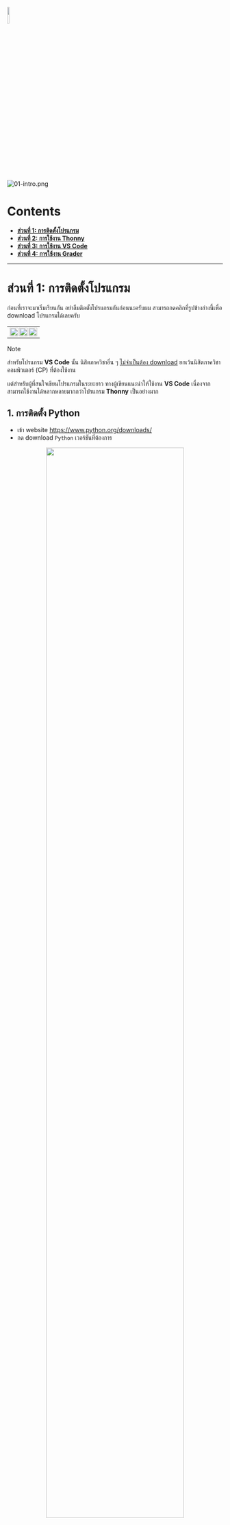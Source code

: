 <p align="left">
  <a href="../README.md">
    <img src="../../Z99-OTHERS/00-common/00-back.png" style="width:10%">
  </a>
</p>

![01-intro.png](/Z99-OTHERS/00-intro/01-intro.png)

# Contents

-   [**ส่วนที่ 1: การติดตั้งโปรแกรม**](#ส่วนที่-1-การติดตั้งโปรแกรม)
-   [**ส่วนที่ 2: การใช้งาน Thonny**](#ส่วนที่-2-การใช้งาน-thonny)
-   [**ส่วนที่ 3: การใช้งาน VS Code**](#ส่วนที่-3-การใช้งาน-vs-code)
-   [**ส่วนที่ 4: การใช้งาน Grader**](#ส่วนที่-4-การใช้งาน-grader)

---

# ส่วนที่ 1: การติดตั้งโปรแกรม

ก่อนที่เราจะมาเริ่มเรียนกัน อย่าลืมติดตั้งโปรแกรมกันก่อนนะครับผม
สามารถกดคลิกที่รูปข้างล่างนี้เพื่อ download โปรแกรมได้เลยครับ

<table align="center" border="0" cellpadding="0" cellspacing="0" style="border-collapse: collapse; width: 95%;">
  <tr style="display: flex; justify-content: center; align-items: center;">
    <td align="center" style="padding-right: 2%;">
      <a href="https://www.python.org/downloads/">
        <img src="../../Z99-OTHERS/00-main/02a-python.png" width="100%">
      </a>
    </td>
    <td align="center" style="padding-left: 1%; padding-right: 1%;">
      <a href="https://thonny.org/">
        <img src="../../Z99-OTHERS/00-main/02b-thonny.png" width="100%">
      </a>
    </td>
    <td align="center" style="padding-left: 2%;">
      <a href="https://code.visualstudio.com/">
        <img src="../../Z99-OTHERS/00-main/02c-vscode.png" width="100%">
      </a>
    </td>
  </tr>
</table>

> [!NOTE]
>
> สำหรับโปรแกรม **VS Code** นั้น นิสิตภาควิชาอื่น ๆ <ins>ไม่จำเป็นต้อง
> download</ins> ยกเว้นนิสิตภาควิชาคอมพิวเตอร์ (CP) ที่ต้องใช้งาน
>
> แต่สำหรับผู้ที่สนใจเขียนโปรแกรมในระยะยาว ทางผู้เขียนแนะนำให้ใช้งาน **VS Code**
> เนื่องจากสามารถใช้งานได้หลากหลายมากกว่าโปรแกรม **Thonny** เป็นอย่างมาก

## 1. การติดตั้ง Python

-   เข้า website https://www.python.org/downloads/
-   กด download `Python` เวอร์ชันที่ต้องการ

<p align="center">
  <img src="../../Z99-OTHERS/00-intro/lecture/01-01.png" style="width:80%">
</p>

-   เมื่อ download เสร็จสิ้น จะพบไฟล์ `.exe` บนเครื่องคอมพิวเตอร์
    ให้กดสองครั้งบนไฟล์นั้นเพื่อติดตั้งโปรแกรม

<p align="center">
  <img src="../../Z99-OTHERS/00-intro/lecture/01-02.png" style="width:15%">
</p>

-   (Optional) หากต้องการตรวจสอบว่าภาษา `Python` ถูก download
    ลงเครื่องสำเร็จเรียบร้อยแล้ว ให้ลองใช้คำสั่งดังกล่าว ลงบนโปรแกรม
    `Command Prompt`

```bash
python --version
```

<p align="center">
  <img src="../../Z99-OTHERS/00-intro/lecture/01-03.png" style="width:50%">
</p>
<div align="center"> ตัวอย่างการใช้งานคำสั่ง </div>

## 2. การติดตั้ง Thonny

-   เข้า website https://thonny.org/
-   กด download เวอร์ชันที่เขียนว่า _recommended for you_

<p align="center">
  <img src="../../Z99-OTHERS/00-intro/lecture/01-04.png" style="width:80%">
</p>

-   เมื่อ download เสร็จสิ้น จะพบไฟล์ `.exe` บนเครื่องคอมพิวเตอร์
    ให้กดสองครั้งบนไฟล์นั้นเพื่อติดตั้งโปรแกรม

<p align="center">
  <img src="../../Z99-OTHERS/00-intro/lecture/01-05.png" style="width:15%">
</p>

## 3. การติดตั้ง VS Code

-   เข้า website https://code.visualstudio.com/
-   กด download บนหน้า website

<p align="center">
  <img src="../../Z99-OTHERS/00-intro/lecture/01-07.png" style="width:80%">
</p>

-   เมื่อ download เสร็จสิ้น จะพบไฟล์ `.exe` บนเครื่องคอมพิวเตอร์
    ให้กดสองครั้งบนไฟล์นั้นเพื่อติดตั้งโปรแกรม

---

# ส่วนที่ 2: การใช้งาน Thonny

## 1. ส่วนหลักของโปรแกรม

เมื่อเข้าสู่โปรแกรม จะพบกับหน้าต่างของโปรแกรมของ Thonny ดังภาพ

<p align="center">
  <img src="../../Z99-OTHERS/00-intro/lecture/02-01.png" style="width:60%">
</p>

ซึ่งจะแบ่งหน้าต่างได้เป็นสองส่วนหลัก ๆ คือ

-   **บริเวณเขียน code** คือบริเวณที่เราจะสร้าง หรือปรับแก้โปรแกรมที่เขียน
-   **บริเวณแสดงผล** คือบริเวณที่แสดงผลลัพธ์
    เมื่อทำการรันโปรแกรมที่เราเขียนไว้ข้างบน

## 2. แถบเมนู

บริเวณแถบมุมซ้ายบน จะเป็นเครื่องมือของโปรแกรม Thonny อยู่บริเวณกรอบสีแดง
ในภาพข้างล่างนี้

<p align="center">
  <img src="../../Z99-OTHERS/00-intro/lecture/02-02.png" style="width:60%">
</p>

เครื่องมือต่าง ๆ ในกรอบสีแดงเรียงจากซ้ายไปขวา

-   `New` คือเครื่องมือสร้างไฟล์โปรแกรม Python ไฟล์ใหม่
    มีไอคอนเป็นรูปกระดาษสีขาว มีคีย์ลัดคือ `Ctrl + N`
-   `Open` คือเครื่องมือสร้างเปิดไฟล์โปรแกรม Python
    มีไอคอนเป็นรูปแฟ้มเอกสารสีเหลือง มีคีย์ลัดคือ `Ctrl + O`
-   `Save` คือเครื่องมือบันทึกโปรแกรม Python ลงบนเครื่องคอมพิวเตอร์
    มีไอคอนเป็นรูปแผ่น Floppy Disk สีม่วง มีคีย์ลัดคือ `Ctrl + S`
-   `Run` คือเครื่องมือสั่งรันโปรแกรม Python บนไฟล์โปรแกรมที่เปิดอยู่ปัจจุบัน
    มีไอคอนเป็นรูปวงกลมสีเขียว ข้างในมีสามเหลี่ยมสีขาวข้างใน มีคีย์ลัดคือ `F5`
-   `Debug` คือเครื่องมือช่วยเหลือในการตรวจหาข้อผิดพลาดของโปรแกรม Python
    มีไอคอนเป็นรูปแมลงสีเขียว
-   `Stop` คือเครื่องมือสั่งหยุดการรันโปรแกรมแบบฉุกเฉิน ในกรณีที่โปรแกรม Python
    รันแบบไม่รู้จบ มีไอคอนเป็นรูปป้ายสีแดง มีคีย์ลัดคือ `Ctrl + F2`

---

# ส่วนที่ 3: การใช้งาน VS Code

โปรแกรม VS Code (Visual Studio Code) เป็นโปรแกรม text editor เปล่า ๆ
ซึ่งผู้ใช้งานมีหน้าที่ต้องติดตั้ง extension เอง เพื่อให้ VS Code สามารถเขียน
และรันโปรแกรมภาษานั้น ๆ ได้ ต่างจาก Thonny ที่สามารถรันโปรแกรมภาษา Python
ได้เองตั้งแต่ติดตั้งมาอยู่แล้ว

## 1. ติดตั้ง Extension `python`

-   เปิดหน้าจอโปรแกรม VS Code ขึ้นมา
    แล้วคลิกที่ไอคอนที่มีลักษณะเหมือนกับกรอบสีแดง หรือกดคีย์ลัด
    `Ctrl + Shift + X` ก็ได้
-   พิมพ์ค้นหา extension ที่บริเวณกรอบสีเขียวว่า `python`
-   กดเปิด extension อันเดียวกับภาพข้างต้น และกด install

<p align="center">
  <img src="../../Z99-OTHERS/00-intro/lecture/03-01.png" style="width:80%">
</p>

## 2. การจัดการไฟล์

-   สร้าง folder ที่ต้องการจัดเก็บ code
-   กดไปที่ `File > Open Folder` และเลือก folder นั้น ๆ (คีย์ลัด กด `Ctrl + K`
    จากนั้นกด `Ctrl + O`)

<p align="center">
  <img src="../../Z99-OTHERS/00-intro/lecture/03-02.png" style="width:80%">
</p>

-   `New File` อยู่ที่บริเวณกรอบสีแดงในภาพข้างล่าง กดเพื่อสร้างไฟล์ใหม่
    (หากสร้างไฟล์ Python อย่าลืมเขียนนามสกุลไฟล์ `.py` ที่ท้ายชื่อด้วย)
-   `New Folder` อยู่ที่บริเวณกรอบสีเขียวในภาพข้างล่าง กดเพื่อสร้างโฟล์เดอร์ใหม่

<p align="center">
  <img src="../../Z99-OTHERS/00-intro/lecture/03-03.png" style="width:80%">
</p>

-   หากต้องการสร้างไฟล์ในโฟล์เดอร์ ให้กดที่โฟล์เดอร์ที่ต้องการ จากนั้นกด
    `New File`
-   การย้ายไฟล์ และโฟลเดอร์ สามารถทำได้โดยการลากและปล่อยไฟล์บนโปรแกรมได้โดยตรง
-   การลบไฟล์ และโฟลเดอร์ ก็สามารถทำได้โดยการกดปุ่ม `Delete`
    บนโปรแกรมโดยตรงเช่นกัน

## 3. การรันโปรแกรม

การรันโปรแกรมภาษา Python จะกดที่ไอคอนสีแดง และเลือก `Run Python File`

<p align="center">
  <img src="../../Z99-OTHERS/00-intro/lecture/03-04.png" style="width:80%">
</p>

## 4. ปัญหาที่อาจพบ

การรันโปรแกรม Python ใน VS Code ช่วงแรก ๆ อาจเกิด error ดังภาพ

<p align="center">
  <img src="../../Z99-OTHERS/00-intro/lecture/03-05.png" style="width:80%">
</p>

ซึ่งที่มาของ error นั้นมาจากได้หลายสาเหตุ แต่โดยส่วนใหญ่แล้ว จะเกิดมาจากการเลือก
version ของ Python ที่ใช้รันโปรแกรมผิด หรือไม่ได้กำหนดไว้

**วิธีแก้ปัญหานี้คือ**

-   เปิด terminal บน VS Code โดยกดปุ่ม `Ctrl + J`
-   ใช้คำสั่งข้างต้นในการตรวจสอบ version ของภาษา Python

```bash
python --version
```

<p align="center">
  <img src="../../Z99-OTHERS/00-intro/lecture/03-06.png" style="width:50%">
</p>

-   จากภาพพบว่า Python version บน terminal คือ `3.11.8` (เวอร์ชันจะแตกต่างกันไป
    แล้วแต่คน) ดังนั้นเราจะต้องตั้ง version ให้กับ VS Code เป็น `3.11.8`
-   ที่บริเวณแถบข้างบนกลาง ให้ค้นหา `>Python: Select Interpreter`
    และกดคลิกตัวเลือกนั้น ดังภาพ

<p align="center">
  <img src="../../Z99-OTHERS/00-intro/lecture/03-07.png" style="width:80%">
</p>

-   เลือก version อันเดียวกับที่ขึ้นบน terminal (ในกรณีของผู้เขียน ต้องเลือก
    version `3.11.8`)

<p align="center">
  <img src="../../Z99-OTHERS/00-intro/lecture/03-08.png" style="width:80%">
</p>

-   จากนั้นลองรันโปรแกรมดูอีกครั้ง พบว่าโปรแกรมสามารถทำงานได้แล้ว

<p align="center">
  <img src="../../Z99-OTHERS/00-intro/lecture/03-09.png" style="width:80%">
</p>

---

# ส่วนที่ 4: การใช้งาน Grader

## 1. Grader คืออะไร

-   Grader ของรายวิชาเข้าผ่าน website http://2110101.cp.eng.chula.ac.th/
-   Grader จะประกอบไปด้วยโจทย์คอมพิวเตอร์ ซึ่งจะต้องเขียน code เพื่อแก้โจทย์นั้น
    ๆ
-   Grader จะเปิดให้ผู้ใช้งานส่ง code เข้าไป และระบบจะตรวจด้วยกรณีทดสอบ
    (testcases) ว่า code ของทำงานได้ถูกต้อง และครอบคลุมกรณีต่าง ๆ
    ได้มากน้อยแค่ไหน

<p align="center">
  <img src="../../Z99-OTHERS/00-intro/lecture/04-01.png" style="width:80%">
</p>

## 2. การเข้าใช้งาน Grader

-   เข้า website http://2110101.cp.eng.chula.ac.th/
-   กรอก username เป็นเลขประจำตัวนิสิต และ password เป็นรหัส CUNET ของตนเอง

<p align="center">
  <img src="../../Z99-OTHERS/00-intro/lecture/04-02.png" style="width:50%">
</p>

> [!IMPORTANT]
>
> ผู้ใช้งานจำเป็นจะต้องลงทะเบียนเรียน และกำลังเรียนรายวิชา 2110101 COMP PROG
> อยู่เท่านั้น จึงจะสามารถใช้งานระบบ Grader ได้

เมื่อเข้าระบบ Grader แล้ว จะพบรายการของโจทย์ต่าง ๆ มากมาย ซึ่งมีองค์ประกอบดังนี้

-   **ชื่อโจทย์** เช่น `Part-III-Text-Formatting`
-   **ไฟล์โจทย์** จะอยู่ตรงปุ่ม `Read` ใต้ชื่อโจทย์
-   **ระดับความยากของโจทย์** สามารถดูได้ที่จำนวนดาว ยิ่งดาวเยอะเท่าไหร่
    แสดงว่าข้อนั้นยิ่งยาก
-   **คะแนน** สามารถดูได้บริเวณที่ไฮไลต์สีแดง
-   **กรณีทดสอบ** สามารถดูได้โดยกดปุ่ม `testcases`
-   **ปุ่มแก้ไข Code** คือปุ่ม `Edit` ซึ่งจะนำไปสู่หน้าที่เราจะใช้ส่ง Code

<p align="center">
  <img src="../../Z99-OTHERS/00-intro/lecture/04-03.png" style="width:80%">
</p>

เมื่อกดปุ่ม `Edit` ที่หน้าแรกแล้วนั้น จะเข้าสู่หน้าที่เราจะใช้ส่ง Code
แต่ละส่วนบนหน้าจอมีรายละเอียดและวิธีการใช้งานดังนี้

-   **ชื่อโจทย์** เช่น `Part-III-Text-Formatting`
-   **ไฟล์โจทย์** จะอยู่ตรงปุ่ม `Read` ใต้ชื่อโจทย์
-   **คะแนน** สามารถดูได้บริเวณที่ไฮไลต์สีเขียว
-   **ปุ่มยืนยัน** คือปุ่ม `Submit` เมื่อกดแล้วจะทำการส่ง Code
    ไปยังระบบเพื่อตรวจ

สำหรับวิธีการส่ง Code สามารถทำได้ 2 วิธี

-   **วิธีที่ 1** คือการ Copy แล้ว Paste ตัว Code ที่เราเขียนไว้ จากนั้นกด
    `Submit`
-   **วิธีที่ 2** คือการกดปุ่ม `Choose File` แล้วเลือกไฟล์ `Python`
    ที่เราได้เขียนเอาไว้ จากนั้นกด `Submit`
    โดยที่ระบบตรวจให้คะแนนจะเป็นระบบอัตโนมัติ

<p align="center">
  <img src="../../Z99-OTHERS/00-intro/lecture/04-04.png" style="width:80%">
</p>

## 3. คะแนนบน Grader

เมื่อส่ง code ในโจทย์ปัญหาแล้วนั้น ระบบ Grader จะทำการตรวจโดยอ้างอิงจากกรณีทดสอบ
(testcase) และจะแสดงผลออกมาอยู่ในรูปของคะแนน ตามด้วยตัวอักษร

<p align="center">
  <img src="../../Z99-OTHERS/00-intro/lecture/04-05.png" style="width:60%">
</p>

จากภาพ มีการแสดงผล `8.3333 [-xxP-x-T-xx-]` ซึ่งหมายความว่าดังนี้

-   code นี้มีคะแนน 8.333 คะแนน จาก 100 คะแนน
-   ในกรณีทดสอบที่ `1` ได้ผลออกมาเป็น `-`
-   ในกรณีทดสอบที่ `2` ได้ผลออกมาเป็น `x`
-   ในกรณีทดสอบที่ `3` ได้ผลออกมาเป็น `x`
-   ในกรณีทดสอบที่ `4` ได้ผลออกมาเป็น `P`
-   ไล่ลำดับกรณีทดสอบเช่นนี้ไปเรื่อย ๆ จนกว่าจะครบ

## 4. ความหมายของสัญลักษณ์

สัญลักษณ์ที่ปรากฎผลคะแนน Grader มีดังนี้

-   `P` หมายถึง code แสดง output บนกรณีทดสอบนั้น ๆ <ins>ถูกต้อง</ins>
-   `-` หมายถึง code แสดง output บนกรณีทดสอบนั้น ๆ <ins>ไม่ถูกต้อง</ins>
-   `x` หมายถึง code เกิด error เมื่อรันบนกรณีทดสอบนั้น ๆ
-   `T` หมายถึง code ใช้เวลารันบนกรณีทดสอบนั้น ๆ เกินเวลาที่กำหนด (1 วินาที)

## 5. วิธีแก้ไขปัญหาเบื้องต้น

เป้าหมายของการทำโจทย์บน Grader เป้าหมายคือการทำให้ได้ 100 คะแนนเต็ม
ซึ่งผู้ที่เพิ่งเริ่มต้นการเขียนโปรแกรม
อาจไม่ใช่เรื่องที่ง่ายเลยในการทำให้ได้คะแนนเต็ม
ในหัวข้อนี้จึงเขียนวิธีการแก้ไขปัญหาเบื้องต้น

-   หลังจากที่ส่งแล้วไม่ได้คะแนนเต็ม ลองพิจารณาคะแนนดูว่าผิดที่กรณีทดสอบ
    (testcase) ไหน

<p align="center">
  <img src="../../Z99-OTHERS/00-intro/lecture/04-05.png" style="width:60%">
</p>

-   จากตัวอย่างคะแนนข้างบน เราถูกแค่ testcase ที่ 4 เท่านั้น ที่เหลือผิดหมดเลย
-   เปิดหน้า testcase และลองนำกรณีทดสอบนั้น ๆ มารันเองดู
    เพื่อวิเคราะห์ปัญหาเพิ่มเติม

<p align="center">
  <img src="../../Z99-OTHERS/00-intro/lecture/04-06.png" style="width:80%">
</p>

> [!IMPORTANT]
>
> ในการสอบ Grader จริง <ins><b>ไม่สามารถเปิด testcases ดูได้</b></ins>

## ถ้าหากติด `-` ทำอย่างไรดี

ถ้าติด `-` ต้องไปปรับที่วิธีคิดเลยครับ อาจจะมีบางกรณีที่วิธีคิดของเราผิดพลาดไป

## ถ้าหากติด `x` ทำอย่างไรดี

ถ้าติด `x` แสดงว่าเกิด Error ใน Code ของเรา ซึ่งเกิดได้จากหลายสาเหตุมาก
ในที่นี้จะยกตัวอย่างที่จะพบเจอบ่อยๆ

-   `NameError` มักเกิดจากการที่เราเขียนตัวแปรที่ไม่ได้ประกาศไว้
    หรือเกิดจากการเขียนคำสั่งผิด เช่น

```py
prinT("Hello")
```

-   `IndentationError` เกิดจากการย่อหน้าไม่ถูกต้อง เช่น

```py
if x % 2 == 0:
print("yes")
```

-   `IndexError` เกิดจากการที่เรียกใช้ index ที่ไม่ได้อยู่ในช่วงที่มีค่า เช่น

```py
x = ['A','B','C']
print(x[9999])
```

-   `AttributeError`
    เกิดจากการที่เราเรียกใช้คำสั่งที่ไม่มีอยู่จริงของข้อมูลประเภทนั้น เช่น

```py
x = 1
x.append(2)
```

## ถ้าหากติด `T` ทำอย่างไรดี

ถ้าติด `T` ในวิชานี้ มักจะเกิดจากการที่ Code ติดลูป ไม่ออกจากลูปสักที
ลองแก้ไขการใช้งาน `for loop` และ `while loop` ภายในโค้ดดีๆ

---

# เพิ่มเติม

สำหรับรายละเอียดเกี่ยวกับรายวิชาเพิ่มเติม เทคนิคการเรียน สามารถอ่านได้ที่นี่ครับ

[![01a-grf.png](/Z99-OTHERS/00-main/01a-grf.png)](https://drive.google.com/file/d/1MobiIMdO5ejGxo801d9RZENZJnBddpBg/view?usp=drive_link)
